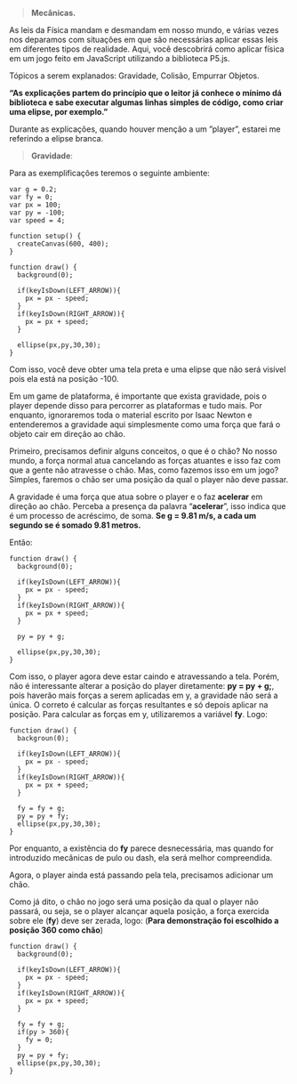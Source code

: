 >**Mecânicas.**

As leis da Física mandam e desmandam em nosso mundo, e várias vezes nos deparamos com situações em que são necessárias aplicar essas
leis em diferentes tipos de realidade. Aqui, você descobrirá como aplicar física em um jogo feito em JavaScript utilizando a biblioteca
P5.js.

Tópicos a serem explanados: Gravidade, Colisão, Empurrar Objetos.

**“As explicações partem do princípio que o leitor já conhece o mínimo dá biblioteca e sabe executar algumas linhas simples de código,
como criar uma elipse, por exemplo.”**

Durante as explicações, quando houver menção a um ”player”, estarei me referindo a elipse branca.

>**Gravidade**:

Para as exemplificações teremos o seguinte ambiente:

	var g = 0.2;
	var fy = 0;
	var px = 100;
	var py = -100;
	var speed = 4;
	
	function setup() {
	  createCanvas(600, 400);
	}
	
	function draw() {
	  background(0);

  	  if(keyIsDown(LEFT_ARROW)){
  	    px = px - speed;
  	  }
  	  if(keyIsDown(RIGHT_ARROW)){
  	    px = px + speed;
  	  }

	  ellipse(px,py,30,30);
	}

Com isso, você deve obter uma tela preta e uma elipse que não será visível pois ela está na posição -100.

Em um game de plataforma, é importante que exista gravidade, pois o player depende disso para percorrer as plataformas e tudo mais. Por enquanto, ignoraremos toda o material escrito por Isaac Newton e entenderemos a gravidade aqui simplesmente como uma força que fará o objeto cair em direção ao chão.

Primeiro, precisamos definir alguns conceitos, o que é o chão?
No nosso mundo, a força normal atua cancelando as forças atuantes e isso faz com que a gente não atravesse o chão. Mas, como fazemos isso em um jogo? Simples, faremos o chão ser uma posição da qual o player não deve passar.

A gravidade é uma força que atua sobre o player e o faz **acelerar** em direção ao chão. Perceba a presença da palavra “**acelerar**”, isso indica que é um processo de  acréscimo, de soma. 
**Se g = 9.81 m/s, a cada um segundo se é somado 9.81 metros.**

Então: 

	function draw() {
	  background(0);

  	  if(keyIsDown(LEFT_ARROW)){
  	    px = px - speed;
  	  }
  	  if(keyIsDown(RIGHT_ARROW)){
  	    px = px + speed;
  	  }
	  
	  py = py + g;
	  
	  ellipse(px,py,30,30);
	}

Com isso, o player agora deve estar caindo e atravessando a tela. Porém, não é interessante alterar a posição do player diretamente: **py = py + g;**, pois haverão mais forças a serem aplicadas em y, a gravidade não será a única. O correto é calcular as forças resultantes e só depois aplicar na posição. Para calcular as forças em y, utilizaremos a variável **fy**. Logo:
	
	function draw() {
	  backgroun(0);

  	  if(keyIsDown(LEFT_ARROW)){
  	    px = px - speed;
  	  }
  	  if(keyIsDown(RIGHT_ARROW)){
  	    px = px + speed;
  	  }
	  
	  fy = fy + g;
	  py = py + fy;
	  ellipse(px,py,30,30); 
	}

Por enquanto, a existência do **fy** parece desnecessária, mas quando for introduzido mecânicas de pulo ou dash, ela será melhor compreendida.

Agora, o player ainda está passando pela tela, precisamos adicionar um chão.

Como já dito, o chão no jogo será uma posição da qual o player não passará, ou seja, se o player alcançar aquela posição, a força exercida sobre ele (**fy**) deve ser zerada, logo: (**Para demonstração foi escolhido a posição 360 como chão**)
	
	function draw() {
	  background(0);

  	  if(keyIsDown(LEFT_ARROW)){
  	    px = px - speed;
  	  }
  	  if(keyIsDown(RIGHT_ARROW)){
  	    px = px + speed;
  	  }
	  
	  fy = fy + g;
	  if(py > 360){
  	    fy = 0;
  	  }
	  py = py + fy;
	  ellipse(px,py,30,30);
	}
